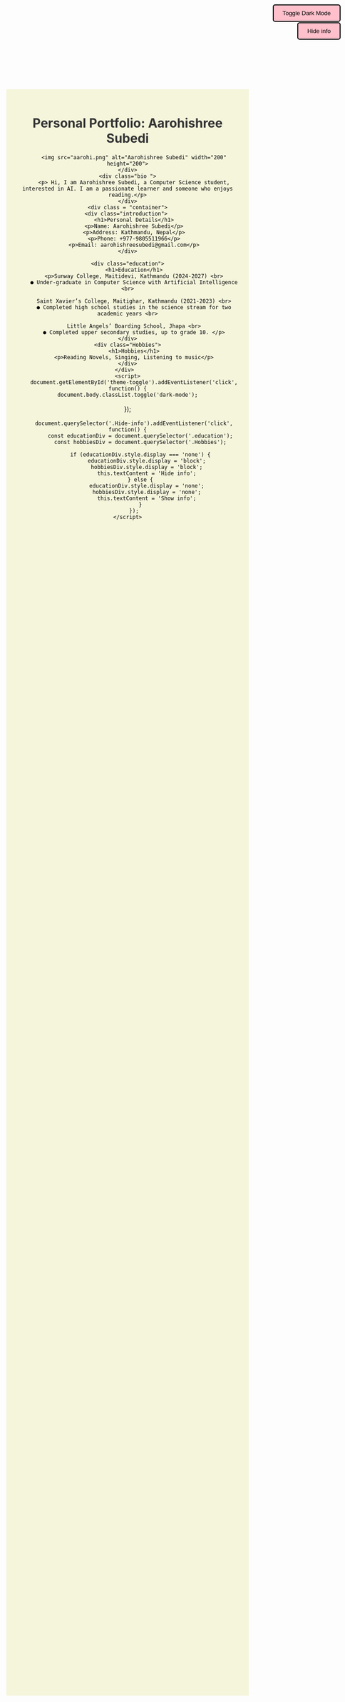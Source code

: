 <!DOCTYPE html>
<html lang="en">
<head>
    <meta charset="UTF-8">
    <meta name="viewport" content="width=device-width, initial-scale=1.0">
    <title>Personal Profile Card</title>
    <link href="https://fonts.googleapis.com/css2?family=Story+Script&display=swap" rel="stylesheet">
</head>
<style>
    body {
        background-color: white;
        color: black;
    }

    body.dark-mode {
        background-color: black;
        color: white;
    }
    .Hide-info {
        position: fixed;
        top: 50px;
        right: 10px;
        padding: 10px 20px;
        background-color: pink;
        color: black;
        border: black 2px solid;
        border-radius: 5px;
        cursor: pointer;
    }
    #theme-toggle {
        position: fixed;
        top: 10px;
        right: 10px;
        padding: 10px 20px;
        background-color: pink;
        color: black;
        border: black 2px solid;
        border-radius: 5px;
        cursor: pointer;
    }
    
    body {
        font-family:"Story Script", sans-serif;
        margin: 200px;
        background-color: beige;
        padding: 20px;
        
        
    }
    .image {
        text-align: center;
        margin-bottom: 20px;
    }
    .container {
        max-width: 1100px;
        gap: 20px;
        
       
        display: flex; 
        flex-direction: row; 
        justify-content: space-between; 
        /* align-items: flex-start; */
    }
    .introduction, .bio, .education, .Hobbies {
        background-color: pink;
        padding: 20px;
        margin-bottom: 20px;
        border-radius: 8px;
        border: black 2px solid;
        
    }
    h1 {
        color: #333;
    }
    p {
        line-height: 1.6;
        line-height-step: 1.5;
    }
</style>
<body>
    <button id="theme-toggle">Toggle Dark Mode</button>
    <button class="Hide-info">Hide info</button>
    <div class="image">
        <h1> Personal Portfolio: Aarohishree Subedi</h1>

        <img src="aarohi.png" alt="Aarohishree Subedi" width="200" height="200">
    </div>
    <div class="bio ">
        <p> Hi, I am Aarohishree Subedi, a Computer Science student, interested in AI. I am a passionate learner and someone who enjoys reading.</p>
    </div>
    <div class = "container">
    <div class="introduction"> 
        <h1>Personal Details</h1>
        <p>Name: Aarohishree Subedi</p>
        <p>Address: Kathmandu, Nepal</p>
        <p>Phone: +977-9805511966</p>
        <p>Email: aarohishreesubedi@gmail.com</p>
    </div>
    
    <div class="education">
        <h1>Education</h1>
        <p>Sunway College, Maitidevi, Kathmandu (2024-2027) <br>
        ● Under-graduate in Computer Science with Artificial Intelligence <br>

        Saint Xavier’s College, Maitighar, Kathmandu (2021-2023) <br>
        ● Completed high school studies in the science stream for two academic years <br>

        Little Angels’ Boarding School, Jhapa <br>
        ● Completed upper secondary studies, up to grade 10. </p>
    </div>
    <div class="Hobbies">
        <h1>Hobbies</h1>
        <p>Reading Novels, Singing, Listening to music</p>
    </div>
    </div>  
    <script>
        document.getElementById('theme-toggle').addEventListener('click', function() {
    document.body.classList.toggle('dark-mode');
});
        
        document.querySelector('.Hide-info').addEventListener('click', function() {
            const educationDiv = document.querySelector('.education');
            const hobbiesDiv = document.querySelector('.Hobbies');
            
            if (educationDiv.style.display === 'none') {
                educationDiv.style.display = 'block';
                hobbiesDiv.style.display = 'block';
                this.textContent = 'Hide info';
            } else {
                educationDiv.style.display = 'none';
                hobbiesDiv.style.display = 'none';
                this.textContent = 'Show info';
            }
        });
    </script>
</body>
</html>
